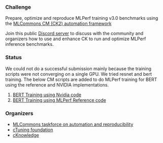### Challenge

Prepare, optimize and reproduce MLPerf training v3.0 benchmarks 
using the [MLCommons CM (CK2) automation framework](https://github.com/mlcommons/ck)

Join this public [Discord server](https://discord.gg/JjWNWXKxwT) 
to discuss with the community and organizers 
how to use and enhance CK to run and optimize MLPerf inference benchmarks.

### Status

We could not do a successful submission mainly because the training scripts were not converging on a single GPU. We tried resnet and bert training. The below CM scripts are added to do MLPerf training for BERT using the reference and NVIDIA implementations.

1. [BERT Training using Nvidia code](https://github.com/ctuning/mlcommons-ck/tree/master/cm-mlops/script/app-mlperf-training-nvidia)
2. [BERT Training using MLPerf Reference code](https://github.com/ctuning/mlcommons-ck/tree/master/cm-mlops/script/app-mlperf-training-reference)

### Organizers

* [MLCommons taskforce on automation and reproducibility](https://cKnowledge.org/mlcommons-taskforce)
* [cTuning foundation](https://cTuning.org)
* [cKnowledge](https://cKnowledge.org)
